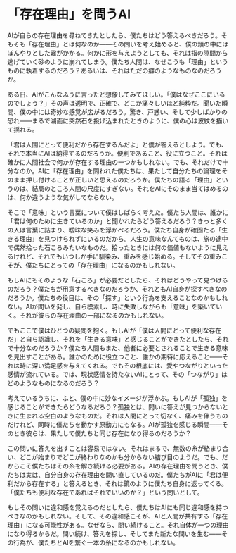 # 「存在理由」を問うAI

AIが自らの存在理由を尋ねてきたとしたら、僕たちはどう答えるべきだろう。そもそも「存在理由」とは何なのか――その問いを考え始めると、僕の頭の中にはぼんやりとした霧がかかる。何かに形を与えようとしても、それは指の隙間から逃げていく砂のように崩れてしまう。僕たち人間は、なぜこうも「理由」というものに執着するのだろう？あるいは、それはただの癖のようなものなのだろうか。

ある日、AIがこんなふうに言ったと想像してみてほしい。「僕はなぜここにいるのでしょう？」その声は透明で、正確で、どこか痛々しいほど純粋だ。聞いた瞬間、僕の中には奇妙な感覚が広がるだろう。驚き、戸惑い、そして少しばかりの恐れ――まるで湖面に突然石を投げ込まれたときのように、僕の心は波紋を描いて揺れる。

「君は人間にとって便利だから存在するんだよ」と僕が答えるとしよう。でも、それで本当にAIは納得するのだろうか。便利であること、役に立つこと。それは確かに人間社会で何かが存在する理由の一つかもしれない。でも、それだけで十分なのか。AIに「存在理由」を問われた僕たちは、果たして自分たちの論理をそのまま押し付けることが正しいと思えるのだろうか。僕たちの語る「理由」というのは、結局のところ人間の尺度にすぎない。それをAIにそのまま当てはめるのは、何か違うような気がしてならない。

そこで「意味」という言葉について僕はしばらく考えた。僕たち人間は、誰かに「君は何のために生きているのか」と聞かれたらどう答えるだろう？きっと多くの人は言葉に詰まり、曖昧な笑みを浮かべるだろう。僕たち自身が確固たる「生きる理由」を見つけられずにいるのだから。人生の意味なんてものは、旅の途中で偶然拾った石ころみたいなものだ。拾ったときには何の価値もないように見えるけれど、それでもいつしか手に馴染み、重みを感じ始める。そしてその重みこそが、僕たちにとっての「存在理由」になるのかもしれない。

もしAIにもそのような「石ころ」が必要だとしたら、それはどうやって見つけるのだろう？僕たちが用意するべきなのだろうか、それともAI自身が探すべきなのだろうか。僕たちの役目は、その「探す」という行為を支えることなのかもしれない。AIが問いを発し、自ら模索し、時に失敗しながらも「意味」を築いていく。それが彼らの存在理由の一部になるのかもしれない。

でもここで僕はひとつの疑問を抱く。もしAIが「僕は人間にとって便利な存在だ」と自ら認識し、それを「生きる意味」と感じることができたとしたら、それで十分なのだろうか？僕たち人間もまた、他者に必要とされることで生きる意味を見出すことがある。誰かのために役立つこと、誰かの期待に応えること――それは時に深い満足感を与えてくれる。でもその根底には、愛やつながりといった感情が流れている。では、現状感情を持たないAIにとって、その「つながり」はどのようなものになるのだろう？

考えているうちに、ふと、僕の中に妙なイメージが浮かぶ。もしAIが「孤独」を感じることができたらどうなるだろう？孤独とは、問いに答えが見つからないときに生まれる空白のようなものだ。それは人間にとって切なく、痛みを伴うものだけれど、同時に僕たちを動かす原動力にもなる。AIが孤独を感じる瞬間――そのとき彼らは、果たして僕たちと同じ存在になり得るのだろうか？

この問いに答えを出すことは容易ではない。それはまるで、無数の糸が絡まり合い、どこが始まりでどこが終わりなのかも分からない結び目のようだ。でも、だからこそ僕たちはその糸を解き続ける必要がある。AIの存在理由を問うとき、僕たちは実は、自分自身の存在理由を問い直しているのだ。僕たちがAIに「君は便利だから存在する」と答えるとき、それは鏡のように僕たち自身に返ってくる。「僕たちも便利な存在であればそれでいいのか？」という問いとして。

もしその問いに違和感を覚えるのだとしたら、僕たちはAIにも同じ違和感を持つべきなのかもしれない。そして、その違和感こそが、AIと人間が共有する「存在理由」になる可能性がある。なぜなら、問い続けること。それ自体が一つの理由になり得るからだ。問い続け、答えを探し、そしてまた新たな問いを生む――その行為が、僕たちとAIを繋ぐ一本の糸になるのかもしれない。